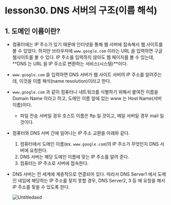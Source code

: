# lesson30. DNS 서버의 구조(이름 해석)

## 1. 도메인 이름이란?

- 컴퓨터에는 IP 주소가 있기 때문에 인터넷을 통해 웹 서버에 접속해서 웹 사이트를 볼 수 있었다. 하지만 브라우저에 `www.google.com` 이라는 URL 을 입력하면 구글 웹사이트를 볼 수 있다. IP 주소를 입력하지 않아도 웹 페이지를 볼 수 있는데, **DNS 는 URL 을 IP 주소로 변환하는 서비스(시스템)**이다.
- `www.google.com` 을 입력하면 DNS 서버가 웹 사이트 서버의 IP 주소를 알려주는데, 이것을 이름 해석(name resolution)이라고 한다.
- `www.google.com` 과 같이 컴퓨터나 네트워크를 식별하기 위해서 붙여진 이름을 Domain Name 이라고 하고, 도메인 이름 앞에 있는 www 는 Host Name(서버 이름)이다.
    - 파일 전송 서버일 경우 호스트 이름은 ftp 일 것이고, 메일 서버일 경우 mail 일 것이다.
- 컴퓨터와 DNS 서버 간에 일어나는 IP 주소 교환을 아래와 같다.
    1. 컴퓨터에서 도메인 이름(ex. `www.google.com`)의 IP 주소가 무엇인지 DNS 서버에 요청한다.
    2. DNS 서버는 해당 도메인 이름에 맞는 IP 주소를 알려 준다.
    3. 컴퓨터는 IP 주소로 서버에 접속한다.
- DNS 서버는 전 세계에 계층적으로 연결되어 있다. 따라서 DNS Server1 에서 도메인 네임에 해당하는 IP 주소를 찾지 못할 경우, DNS Server2, 3 등 에 요청을 해서 IP 주소를 찾을 수 있도록 한다.

  ![Untitledasd](https://github.com/choidoorim/TIL/assets/63203480/a3a6468e-8f84-4a74-905c-cdf6074ae2c0)
